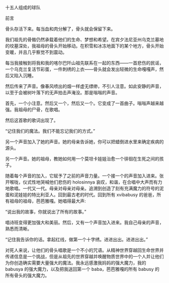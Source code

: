 <title>Pref</title>  <link rel="stylesheet" type="text/css" href="../stylesheet.css"> <link rel="stylesheet" type="text/css" href="../page_styles.css">

十五人组成的球队

前言

骨头存活下来。每当血和肉分解了，骨头就会保留下来。

我们祖先的骨骼仍然承载着他们的生命、梦想和希望。在宾夕法尼亚州乌克兰墓地的坟墓深处，我祖母的骨头开始移动。在积雪和冰冻地面下的某个地方，骨头开始变暖，并且几乎察觉不到震动。

每当我接触到将我和我的喀尔巴阡山祖先联系在一起的东西——一首悲伤的民谣，一个乌克兰复活节彩蛋，一件刺绣的上衣——骨头就会发出轻微的生命嘎嘎声，然后又陷入沉睡。

然后传来了声音。像春风喷出的烟一样虚无缥缈，不引人注意。如此安静的声音，以至于会被树叶落下的无声拍击声淹没。那是嗡嗡的声音。

首先，一个小注意。然后又一个，然后又一个。它变成了一首曲子。嗡嗡声越来越强。我祖母的尸骨，在歌唱。

然后这首歌的歌词出现了。

“记住我们的魔法。我们不能忘记我们的方式。”

另一个声音加入了她的声音。她的母亲告诉她，你可以把蜡倒进水里来确定疾病的源头。

另一个声音。她的祖母，教她如何用一个莫坦卡娃娃治愈一个徘徊在生死之间的孩子。

随着每个声音的加入，它赋予了之前的声音力量。一个接一个的声音加入进来。张开喉咙，仪式性地哭喊他们悲伤的 holosinnya 哀叹，和谐，在合唱中大声而有力地歌唱。一代又一代。母亲对母亲对母亲。追溯到创造了刻有充满魔力的符号的泥蛋和泥娃娃的特比利亚人。回到最古老的时代。回到所有 xvibabusy 的爸爸，所有祖母的祖母，芭芭雅嘎。她唱得最大声:

“说出我的故事，你就说出了所有的故事。”

唱诗班变得更加强大和美丽。然后，又有一个声音加入进来。我自己母亲的声音，熟悉而清晰。

“记住我告诉你的话。拿起红线，做第一个十字绣。进进出出。进进出出。”

对死人来说，让他们的骨头唱歌是一个不小的咒语。从精神世界穿越回生命世界并传递信息是一个挑战，但是从祖先的世界穿越并唤醒物质世界中的一个人并让他们为你创造确实需要大量强大的魔法。我永远感激我妈妈的强大魔力，我的 babusya 的强大魔力，以及把我送回第一个 baba，芭芭雅嘎的所有 babusy 的所有骨头的强大魔力。